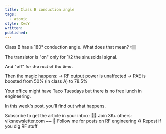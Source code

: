 ```yaml
---
title: Class B conduction angle
tags:
  - atomic
style: XvsY
written: 
published:
---
```

Class B has a 180° conduction angle. What does that mean? 👇🏽

The transistor is "on" only for 1/2 the sinusoidal signal.

And "off" for the rest of the time.

Then the magic happens:
→ RF output power is unaffected
→ PAE is boosted from 50% (in class A) to 78.5%

Your office might have Taco Tuesdays but there is no free lunch in engineering.

In this week's post, you'll find out what happens.

Subscribe to get the article in your inbox:
✍🏼 Join 3K+ others: viksnewsletter.com
~~
🔔 Follow me for posts on RF engineering
♻️ Repost if you dig RF stuff
